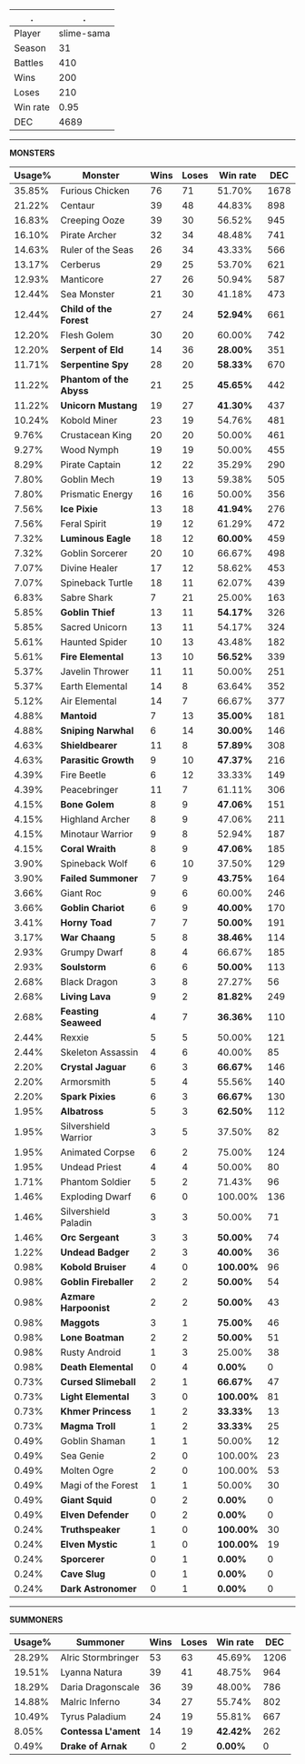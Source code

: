 .|.
|-|-
Player|slime-sama
Season|31
Battles|410
Wins|200
Loses|210
Win rate|0.95
DEC|4689

---
**MONSTERS**

Usage%|Monster|Wins|Loses|Win rate|DEC|
-|-|-|-|-|-|
35.85%|Furious Chicken|76|71|51.70%|1678|
21.22%|Centaur|39|48|44.83%|898|
16.83%|Creeping Ooze|39|30|56.52%|945|
16.10%|Pirate Archer|32|34|48.48%|741|
14.63%|Ruler of the Seas|26|34|43.33%|566|
13.17%|Cerberus|29|25|53.70%|621|
12.93%|Manticore|27|26|50.94%|587|
12.44%|Sea Monster|21|30|41.18%|473|
12.44%|**Child of the Forest**|27|24|**52.94%**|661|
12.20%|Flesh Golem|30|20|60.00%|742|
12.20%|**Serpent of Eld**|14|36|**28.00%**|351|
11.71%|**Serpentine Spy**|28|20|**58.33%**|670|
11.22%|**Phantom of the Abyss**|21|25|**45.65%**|442|
11.22%|**Unicorn Mustang**|19|27|**41.30%**|437|
10.24%|Kobold Miner|23|19|54.76%|481|
9.76%|Crustacean King|20|20|50.00%|461|
9.27%|Wood Nymph|19|19|50.00%|455|
8.29%|Pirate Captain|12|22|35.29%|290|
7.80%|Goblin Mech|19|13|59.38%|505|
7.80%|Prismatic Energy|16|16|50.00%|356|
7.56%|**Ice Pixie**|13|18|**41.94%**|276|
7.56%|Feral Spirit|19|12|61.29%|472|
7.32%|**Luminous Eagle**|18|12|**60.00%**|459|
7.32%|Goblin Sorcerer|20|10|66.67%|498|
7.07%|Divine Healer|17|12|58.62%|453|
7.07%|Spineback Turtle|18|11|62.07%|439|
6.83%|Sabre Shark|7|21|25.00%|163|
5.85%|**Goblin Thief**|13|11|**54.17%**|326|
5.85%|Sacred Unicorn|13|11|54.17%|324|
5.61%|Haunted Spider|10|13|43.48%|182|
5.61%|**Fire Elemental**|13|10|**56.52%**|339|
5.37%|Javelin Thrower|11|11|50.00%|251|
5.37%|Earth Elemental|14|8|63.64%|352|
5.12%|Air Elemental|14|7|66.67%|377|
4.88%|**Mantoid**|7|13|**35.00%**|181|
4.88%|**Sniping Narwhal**|6|14|**30.00%**|146|
4.63%|**Shieldbearer**|11|8|**57.89%**|308|
4.63%|**Parasitic Growth**|9|10|**47.37%**|216|
4.39%|Fire Beetle|6|12|33.33%|149|
4.39%|Peacebringer|11|7|61.11%|306|
4.15%|**Bone Golem**|8|9|**47.06%**|151|
4.15%|Highland Archer|8|9|47.06%|211|
4.15%|Minotaur Warrior|9|8|52.94%|187|
4.15%|**Coral Wraith**|8|9|**47.06%**|185|
3.90%|Spineback Wolf|6|10|37.50%|129|
3.90%|**Failed Summoner**|7|9|**43.75%**|164|
3.66%|Giant Roc|9|6|60.00%|246|
3.66%|**Goblin Chariot**|6|9|**40.00%**|170|
3.41%|**Horny Toad**|7|7|**50.00%**|191|
3.17%|**War Chaang**|5|8|**38.46%**|114|
2.93%|Grumpy Dwarf|8|4|66.67%|185|
2.93%|**Soulstorm**|6|6|**50.00%**|113|
2.68%|Black Dragon|3|8|27.27%|56|
2.68%|**Living Lava**|9|2|**81.82%**|249|
2.68%|**Feasting Seaweed**|4|7|**36.36%**|110|
2.44%|Rexxie|5|5|50.00%|121|
2.44%|Skeleton Assassin|4|6|40.00%|85|
2.20%|**Crystal Jaguar**|6|3|**66.67%**|146|
2.20%|Armorsmith|5|4|55.56%|140|
2.20%|**Spark Pixies**|6|3|**66.67%**|130|
1.95%|**Albatross**|5|3|**62.50%**|112|
1.95%|Silvershield Warrior|3|5|37.50%|82|
1.95%|Animated Corpse|6|2|75.00%|124|
1.95%|Undead Priest|4|4|50.00%|80|
1.71%|Phantom Soldier|5|2|71.43%|96|
1.46%|Exploding Dwarf|6|0|100.00%|136|
1.46%|Silvershield Paladin|3|3|50.00%|71|
1.46%|**Orc Sergeant**|3|3|**50.00%**|74|
1.22%|**Undead Badger**|2|3|**40.00%**|36|
0.98%|**Kobold Bruiser**|4|0|**100.00%**|96|
0.98%|**Goblin Fireballer**|2|2|**50.00%**|54|
0.98%|**Azmare Harpoonist**|2|2|**50.00%**|43|
0.98%|**Maggots**|3|1|**75.00%**|46|
0.98%|**Lone Boatman**|2|2|**50.00%**|51|
0.98%|Rusty Android|1|3|25.00%|38|
0.98%|**Death Elemental**|0|4|**0.00%**|0|
0.73%|**Cursed Slimeball**|2|1|**66.67%**|47|
0.73%|**Light Elemental**|3|0|**100.00%**|81|
0.73%|**Khmer Princess**|1|2|**33.33%**|13|
0.73%|**Magma Troll**|1|2|**33.33%**|25|
0.49%|Goblin Shaman|1|1|50.00%|12|
0.49%|Sea Genie|2|0|100.00%|23|
0.49%|Molten Ogre|2|0|100.00%|53|
0.49%|Magi of the Forest|1|1|50.00%|30|
0.49%|**Giant Squid**|0|2|**0.00%**|0|
0.49%|**Elven Defender**|0|2|**0.00%**|0|
0.24%|**Truthspeaker**|1|0|**100.00%**|30|
0.24%|**Elven Mystic**|1|0|**100.00%**|19|
0.24%|**Sporcerer**|0|1|**0.00%**|0|
0.24%|**Cave Slug**|0|1|**0.00%**|0|
0.24%|**Dark Astronomer**|0|1|**0.00%**|0|

---
**SUMMONERS**

Usage%|Summoner|Wins|Loses|Win rate|DEC|
-|-|-|-|-|-|
28.29%|Alric Stormbringer|53|63|45.69%|1206|
19.51%|Lyanna Natura|39|41|48.75%|964|
18.29%|Daria Dragonscale|36|39|48.00%|786|
14.88%|Malric Inferno|34|27|55.74%|802|
10.49%|Tyrus Paladium|24|19|55.81%|667|
8.05%|**Contessa L'ament**|14|19|**42.42%**|262|
0.49%|**Drake of Arnak**|0|2|**0.00%**|0|
